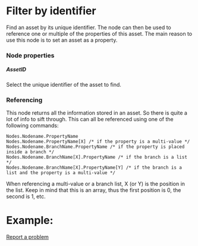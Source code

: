 # Filter by identifier

Find an asset by its unique identifier. The node can then be used to reference one or multiple of the properties of this asset. The main reason to use this node is to set an asset as a property.

### Node properties

##### AssetID

Select the unique identifier of the asset to find.

### Referencing

This node returns all the information stored in an asset. So there is quite a lot of info to sift through. This can all be referenced using one of the following commands:

    Nodes.Nodename.PropertyName
    Nodes.Nodename.PropertyName[X] /* if the property is a multi-value */
    Nodes.Nodename.BranchName.PropertyName /* if the property is placed inside a branch */
    Nodes.Nodename.BranchName[X].PropertyName /* if the branch is a list */
    Nodes.Nodename.BranchName[X].PropertyName[Y] /* if the branch is a list and the property is a multi-value */

When referencing a multi-value or a branch list, X (or Y) is the position in the list. Keep in mind that this is an array, thus the first position is 0, the second is 1, etc.

# Example:

[Report a problem](../../Nodes/Examples/ReportAProblem.md)
